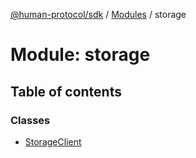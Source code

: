 [@human-protocol/sdk](../README.md) / [Modules](../modules.md) / storage

# Module: storage

## Table of contents

### Classes

- [StorageClient](../classes/storage.StorageClient.md)
